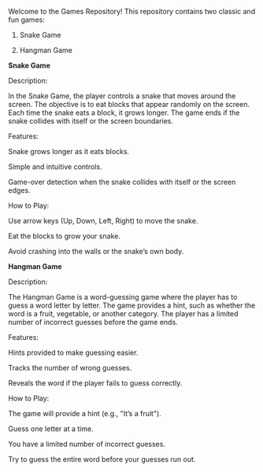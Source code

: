 Welcome to the Games Repository! This repository contains two classic and fun games:

1. Snake Game

2. Hangman Game

**Snake Game**

Description:

In the Snake Game, the player controls a snake that moves around the screen. The objective is to eat blocks that appear randomly on the screen. Each time the snake eats a block, it grows longer. The game ends if the snake collides with itself or the screen boundaries.

Features:

Snake grows longer as it eats blocks.

Simple and intuitive controls.

Game-over detection when the snake collides with itself or the screen edges.

How to Play:

Use arrow keys (Up, Down, Left, Right) to move the snake.

Eat the blocks to grow your snake.

Avoid crashing into the walls or the snake’s own body.

**Hangman Game**

Description:

The Hangman Game is a word-guessing game where the player has to guess a word letter by letter. The game provides a hint, such as whether the word is a fruit, vegetable, or another category. The player has a limited number of incorrect guesses before the game ends.

Features:

Hints provided to make guessing easier.

Tracks the number of wrong guesses.

Reveals the word if the player fails to guess correctly.

How to Play:

The game will provide a hint (e.g., "It’s a fruit").

Guess one letter at a time.

You have a limited number of incorrect guesses.

Try to guess the entire word before your guesses run out.

